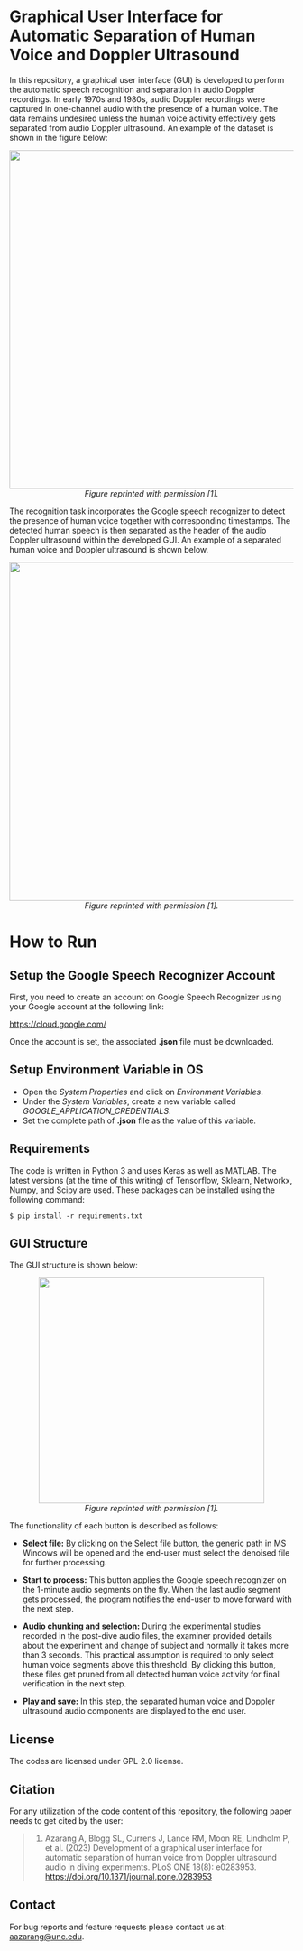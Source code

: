 # Graphical User Interface for Automatic Separation of Human Voice and Doppler Ultrasound 

In this repository, a graphical user interface (GUI) is developed to perform the automatic speech recognition and separation in audio Doppler recordings. In early 1970s and 1980s, audio Doppler recordings were captured in one-channel audio with the presence of a human voice. The data remains undesired unless the human voice activity effectively gets separated from audio Doppler ultrasound. An example of the dataset is shown in the figure below:

<p align="center">
<img src="https://user-images.githubusercontent.com/48659018/145866335-352613e3-eb48-4004-8205-058d1375613c.png" width="600" align="center">
    <br>
    <em>Figure reprinted with permission [1].</em>
</p>

The recognition task incorporates the Google speech recognizer to detect the presence of human voice together with corresponding timestamps. The detected human speech is then separated as the header of the audio Doppler ultrasound within the developed GUI. An example of a separated human voice and Doppler ultrasound is shown below. 

<p align="center">
<img src="https://user-images.githubusercontent.com/48659018/145867188-82d8c71f-dd1e-4f0c-8643-647dbc5bdfbf.png" width="600" align="center">
    <br>
    <em>Figure reprinted with permission [1].</em>
</p>

# How to Run

## Setup the Google Speech Recognizer Account
First, you need to create an account on Google Speech Recognizer using your Google account at the following link: 

https://cloud.google.com/

Once the account is set, the associated **.json** file must be downloaded. 

## Setup Environment Variable in OS

- Open the _System Properties_ and click on _Environment Variables_.
- Under the _System Variables_, create a new variable called _GOOGLE_APPLICATION_CREDENTIALS_.
- Set the complete path of **.json** file as the value of this variable.

Requirements
------------

The code is written in Python 3 and uses Keras as well as MATLAB. The latest versions (at the time of this writing) of Tensorflow, Sklearn, Networkx, Numpy, and Scipy are used. These packages can be installed using the following command:
    
    $ pip install -r requirements.txt

## GUI Structure

The GUI structure is shown below:

<p align="center">
<img src="https://user-images.githubusercontent.com/48659018/145888683-fe2d3cba-1868-49c2-ac61-9568c72823a0.png" width="400" align="center">
        <br>
    <em>Figure reprinted with permission [1].</em>
</p>

The functionality of each button is described as follows:
- **Select file:**
By clicking on the Select file button, the generic path in MS Windows will be opened and the end-user must select the denoised file for further processing.

- **Start to process:**
This button applies the Google speech recognizer on the 1-minute audio segments on the fly. When the last audio segment gets processed, the program notifies the end-user to move forward with the next step.

- **Audio chunking and selection:**
During the experimental studies recorded in the post-dive audio files, the examiner provided details about the experiment and change of subject and normally it takes more than 3 seconds. This practical assumption is required to only select human voice segments above this threshold. By clicking this button, these files get pruned from all detected human voice activity for final verification in the next step. 
- **Play and save:**
In this step, the separated human voice and Doppler ultrasound audio components are displayed to the end user.

## License

The codes are licensed under GPL-2.0 license.

## Citation

For any utilization of the code content of this repository, the following paper needs to get cited by the user:

> 1. Azarang A, Blogg SL, Currens J, Lance RM, Moon RE, Lindholm P, et al. (2023) Development of a graphical user interface for automatic separation of human voice from Doppler ultrasound audio in diving experiments. PLoS ONE 18(8): e0283953. https://doi.org/10.1371/journal.pone.0283953

## Contact

For bug reports and feature requests please contact us at: aazarang@unc.edu.
